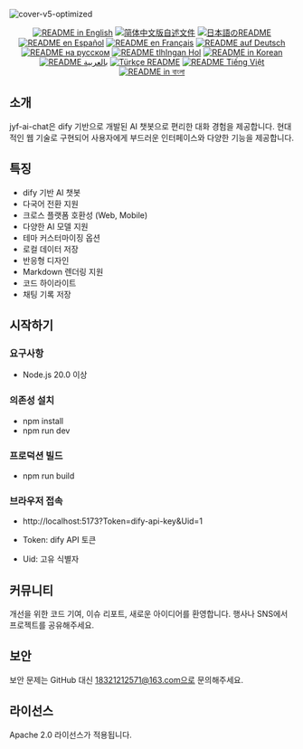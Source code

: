 ![cover-v5-optimized](https://github.com/juyufeng/jyf-ai-chat/src/assets/imgs/jyf-ai-chat.png)

<div align="center">
  <a href="./README.md"><img alt="README in English" src="https://img.shields.io/badge/English-d9d9d9"></a>
  <a href="./readmes/README_CN.md"><img alt="简体中文版自述文件" src="https://img.shields.io/badge/简体中文-d9d9d9"></a>
  <a href="./readmes/README_JA.md"><img alt="日本語のREADME" src="https://img.shields.io/badge/日本語-d9d9d9"></a>
  <a href="./readmes/README_ES.md"><img alt="README en Español" src="https://img.shields.io/badge/Español-d9d9d9"></a>
  <a href="./readmes/README_FR.md"><img alt="README en Français" src="https://img.shields.io/badge/Français-d9d9d9"></a>
  <a href="./readmes/README_DE.md"><img alt="README auf Deutsch" src="https://img.shields.io/badge/Deutsch-d9d9d9"></a>
  <a href="./readmes/README_RU.md"><img alt="README на русском" src="https://img.shields.io/badge/Русский-d9d9d9"></a>
  <a href="./readmes/README_KL.md"><img alt="README tlhIngan Hol" src="https://img.shields.io/badge/Klingon-d9d9d9"></a>
  <a href="./readmes/README_KR.md"><img alt="README in Korean" src="https://img.shields.io/badge/한국어-d9d9d9"></a>
  <a href="./readmes/README_AR.md"><img alt="README بالعربية" src="https://img.shields.io/badge/العربية-d9d9d9"></a>
  <a href="./readmes/README_TR.md"><img alt="Türkçe README" src="https://img.shields.io/badge/Türkçe-d9d9d9"></a>
  <a href="./readmes/README_VI.md"><img alt="README Tiếng Việt" src="https://img.shields.io/badge/Ti%E1%BA%BFng%20Vi%E1%BB%87t-d9d9d9"></a>
  <a href="./readmes/README_BN.md"><img alt="README in বাংলা" src="https://img.shields.io/badge/বাংলা-d9d9d9"></a>
</div>

## 소개
jyf-ai-chat은 dify 기반으로 개발된 AI 챗봇으로 편리한 대화 경험을 제공합니다. 현대적인 웹 기술로 구현되어 사용자에게 부드러운 인터페이스와 다양한 기능을 제공합니다.

## 특징
- dify 기반 AI 챗봇
- 다국어 전환 지원
- 크로스 플랫폼 호환성 (Web, Mobile)
- 다양한 AI 모델 지원
- 테마 커스터마이징 옵션
- 로컬 데이터 저장
- 반응형 디자인
- Markdown 렌더링 지원
- 코드 하이라이트
- 채팅 기록 저장

## 시작하기

### 요구사항
- Node.js 20.0 이상

### 의존성 설치
- npm install
- npm run dev

### 프로덕션 빌드
- npm run build

### 브라우저 접속
- http://localhost:5173?Token=dify-api-key&Uid=1

- Token: dify API 토큰
- Uid: 고유 식별자

## 커뮤니티
개선을 위한 코드 기여, 이슈 리포트, 새로운 아이디어를 환영합니다. 행사나 SNS에서 프로젝트를 공유해주세요.

## 보안
보안 문제는 GitHub 대신 18321212571@163.com으로 문의해주세요.

## 라이선스
Apache 2.0 라이선스가 적용됩니다.